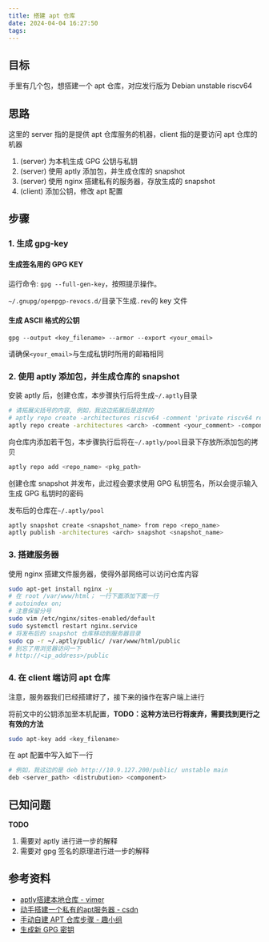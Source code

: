 ```yaml
---
title: 搭建 apt 仓库
date: 2024-04-04 16:27:50
tags:
---
```


## 目标

手里有几个包，想搭建一个 apt 仓库，对应发行版为 Debian unstable riscv64

## 思路

这里的 server 指的是提供 apt 仓库服务的机器，client 指的是要访问 apt 仓库的机器

1. (server) 为本机生成 GPG 公钥与私钥
2. (server) 使用 aptly 添加包，并生成仓库的 snapshot
3. (server) 使用 nginx 搭建私有的服务器，存放生成的 snapshot
4. (client) 添加公钥，修改 apt 配置

## 步骤

### 1. 生成 gpg-key

#### 生成签名用的 GPG KEY

运行命令: `gpg --full-gen-key`，按照提示操作。

`~/.gnupg/openpgp-revocs.d/`目录下生成`.rev`的 key 文件

#### 生成 ASCII 格式的公钥

`gpg --output <key_filename> --armor --export <your_email>`

请确保`<your_email>`与生成私钥时所用的邮箱相同

### 2. 使用 aptly 添加包，并生成仓库的 snapshot

安装 aptly 后，创建仓库，本步骤执行后将生成`~/.aptly`目录

```bash
# 请拓展尖括号的内容, 例如，我这边拓展后是这样的
# aptly repo create -architectures riscv64 -comment 'private riscv64 repo' -component main -distribution unstable my_repo
aptly repo create -architectures <arch> -comment <your_comment> -component <component> -distribution <distrubution> <repo_name>
```

向仓库内添加若干包，本步骤执行后将在`~/.aptly/pool`目录下存放所添加包的拷贝

```bash
aptly repo add <repo_name> <pkg_path>
```

创建仓库 snapshot 并发布，此过程会要求使用 GPG 私钥签名，所以会提示输入生成 GPG 私钥时的密码

发布后的仓库在`~/.aptly/pool`

```bash
aptly snapshot create <snapshot_name> from repo <repo_name>
aptly publish -architectures <arch> snapshot <snapshot_name>
```

### 3. 搭建服务器

使用 nginx 搭建文件服务器，使得外部网络可以访问仓库内容

```bash
sudo apt-get install nginx -y
# 在 root /var/www/html； 一行下面添加下面一行
# autoindex on;
# 注意保留分号
sudo vim /etc/nginx/sites-enabled/default
sudo systemctl restart nginx.service
# 将发布后的 snapshot 仓库移动到服务器目录
sudo cp -r ~/.aptly/public/ /var/www/html/public
# 别忘了用浏览器访问一下
# http://<ip_address>/public
```

### 4. 在 client 端访问 apt 仓库

注意，服务器我们已经搭建好了，接下来的操作在客户端上进行

将前文中的公钥添加至本机配置，**TODO：这种方法已行将废弃，需要找到更行之有效的方法**

```bash
sudo apt-key add <key_filename>
```

在 apt 配置中写入如下一行

```bash
# 例如，我这边的是 deb http://10.9.127.200/public/ unstable main
deb <server_path> <distrubution> <component>
```

## 已知问题

**TODO**

1. 需要对 aptly 进行进一步的解释
2. 需要对 gpg 签名的原理进行进一步的解释

## 参考资料

- [aptly搭建本地仓库 - vimer](https://www.aftermath.cn/2023/06/03/aptly-usage/)
- [动手搭建一个私有的apt服务器 - csdn](https://blog.csdn.net/weixin_44979075/article/details/124747355)
- [手动自建 APT 仓库步骤 - 趣小组](https://talk.quwj.com/topic/1897)
- [生成新 GPG 密钥](https://docs.github.com/zh/authentication/managing-commit-signature-verification/generating-a-new-gpg-key)
